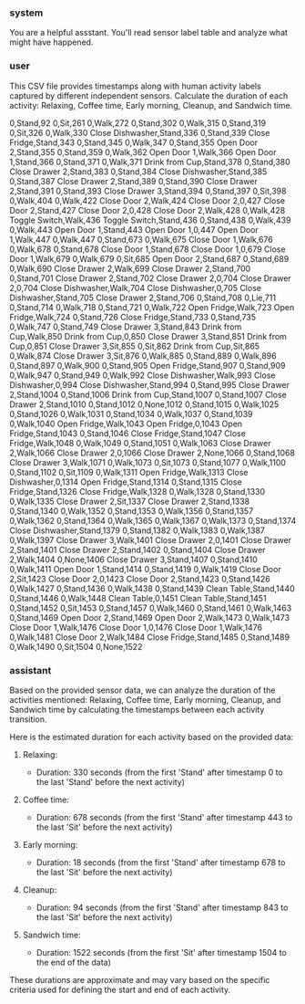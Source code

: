 ### system
You are a helpful assstant. You'll read sensor label table and analyze what might have happened.
### user

This CSV file provides timestamps along with human activity labels captured by different independent sensors.
Calculate the duration of each activity: Relaxing, Coffee time, Early morning, Cleanup, and Sandwich time.
    
0,Stand,92
0,Sit,261
0,Walk,272
0,Stand,302
0,Walk,315
0,Stand,319
0,Sit,326
0,Walk,330
Close Dishwasher,Stand,336
0,Stand,339
Close Fridge,Stand,343
0,Stand,345
0,Walk,347
0,Stand,355
Open Door 2,Stand,355
0,Stand,359
0,Walk,362
Open Door 1,Walk,366
Open Door 1,Stand,366
0,Stand,371
0,Walk,371
Drink from Cup,Stand,378
0,Stand,380
Close Drawer 2,Stand,383
0,Stand,384
Close Dishwasher,Stand,385
0,Stand,387
Close Drawer 2,Stand,389
0,Stand,390
Close Drawer 2,Stand,391
0,Stand,393
Close Drawer 3,Stand,394
0,Stand,397
0,Sit,398
0,Walk,404
0,Walk,422
Close Door 2,Walk,424
Close Door 2,0,427
Close Door 2,Stand,427
Close Door 2,0,428
Close Door 2,Walk,428
0,Walk,428
Toggle Switch,Walk,436
Toggle Switch,Stand,436
0,Stand,438
0,Walk,439
0,Walk,443
Open Door 1,Stand,443
Open Door 1,0,447
Open Door 1,Walk,447
0,Walk,447
0,Stand,673
0,Walk,675
Close Door 1,Walk,676
0,Walk,678
0,Stand,678
Close Door 1,Stand,678
Close Door 1,0,679
Close Door 1,Walk,679
0,Walk,679
0,Sit,685
Open Door 2,Stand,687
0,Stand,689
0,Walk,690
Close Drawer 2,Walk,699
Close Drawer 2,Stand,700
0,Stand,701
Close Drawer 2,Stand,702
Close Drawer 2,0,704
Close Drawer 2,0,704
Close Dishwasher,Walk,704
Close Dishwasher,0,705
Close Dishwasher,Stand,705
Close Drawer 2,Stand,706
0,Stand,708
0,Lie,711
0,Stand,714
0,Walk,718
0,Stand,721
0,Walk,722
Open Fridge,Walk,723
Open Fridge,Walk,724
0,Stand,726
Close Fridge,Stand,733
0,Stand,735
0,Walk,747
0,Stand,749
Close Drawer 3,Stand,843
Drink from Cup,Walk,850
Drink from Cup,0,850
Close Drawer 3,Stand,851
Drink from Cup,0,851
Close Drawer 3,Sit,855
0,Sit,862
Drink from Cup,Sit,865
0,Walk,874
Close Drawer 3,Sit,876
0,Walk,885
0,Stand,889
0,Walk,896
0,Stand,897
0,Walk,900
0,Stand,905
Open Fridge,Stand,907
0,Stand,909
0,Walk,947
0,Stand,949
0,Walk,992
Close Dishwasher,Walk,993
Close Dishwasher,0,994
Close Dishwasher,Stand,994
0,Stand,995
Close Drawer 2,Stand,1004
0,Stand,1006
Drink from Cup,Stand,1007
0,Stand,1007
Close Drawer 2,Stand,1010
0,Stand,1012
0,None,1012
0,Stand,1015
0,Walk,1025
0,Stand,1026
0,Walk,1031
0,Stand,1034
0,Walk,1037
0,Stand,1039
0,Walk,1040
Open Fridge,Walk,1043
Open Fridge,0,1043
Open Fridge,Stand,1043
0,Stand,1046
Close Fridge,Stand,1047
Close Fridge,Walk,1048
0,Walk,1049
0,Stand,1051
0,Walk,1063
Close Drawer 2,Walk,1066
Close Drawer 2,0,1066
Close Drawer 2,None,1066
0,Stand,1068
Close Drawer 3,Walk,1071
0,Walk,1073
0,Sit,1073
0,Stand,1077
0,Walk,1100
0,Stand,1102
0,Sit,1109
0,Walk,1311
Open Fridge,Walk,1313
Close Dishwasher,0,1314
Open Fridge,Stand,1314
0,Stand,1315
Close Fridge,Stand,1326
Close Fridge,Walk,1328
0,Walk,1328
0,Stand,1330
0,Walk,1335
Close Drawer 2,Sit,1337
Close Drawer 2,Stand,1338
0,Stand,1340
0,Walk,1352
0,Stand,1353
0,Walk,1356
0,Stand,1357
0,Walk,1362
0,Stand,1364
0,Walk,1365
0,Walk,1367
0,Walk,1373
0,Stand,1374
Close Dishwasher,Stand,1379
0,Stand,1382
0,Walk,1383
0,Walk,1387
0,Walk,1397
Close Drawer 3,Walk,1401
Close Drawer 2,0,1401
Close Drawer 2,Stand,1401
Close Drawer 2,Stand,1402
0,Stand,1404
Close Drawer 2,Walk,1404
0,None,1406
Close Drawer 3,Stand,1407
0,Stand,1410
0,Walk,1411
Open Door 1,Stand,1414
0,Stand,1419
0,Walk,1419
Close Door 2,Sit,1423
Close Door 2,0,1423
Close Door 2,Stand,1423
0,Stand,1426
0,Walk,1427
0,Stand,1436
0,Walk,1438
0,Stand,1439
Clean Table,Stand,1440
0,Stand,1446
0,Walk,1448
Clean Table,0,1451
Clean Table,Stand,1451
0,Stand,1452
0,Sit,1453
0,Stand,1457
0,Walk,1460
0,Stand,1461
0,Walk,1463
0,Stand,1469
Open Door 2,Stand,1469
Open Door 2,Walk,1473
0,Walk,1473
Close Door 1,Walk,1476
Close Door 1,0,1476
Close Door 1,Walk,1476
0,Walk,1481
Close Door 2,Walk,1484
Close Fridge,Stand,1485
0,Stand,1489
0,Walk,1490
0,Sit,1504
0,None,1522

### assistant
Based on the provided sensor data, we can analyze the duration of the activities mentioned: Relaxing, Coffee time, Early morning, Cleanup, and Sandwich time by calculating the timestamps between each activity transition.

Here is the estimated duration for each activity based on the provided data:

1. Relaxing:
   - Duration: 330 seconds (from the first 'Stand' after timestamp 0 to the last 'Stand' before the next activity)

2. Coffee time:
   - Duration: 678 seconds (from the first 'Stand' after timestamp 443 to the last 'Sit' before the next activity)

3. Early morning:
   - Duration: 18 seconds (from the first 'Stand' after timestamp 678 to the last 'Sit' before the next activity)

4. Cleanup:
   - Duration: 94 seconds (from the first 'Stand' after timestamp 843 to the last 'Sit' before the next activity)

5. Sandwich time:
   - Duration: 1522 seconds (from the first 'Sit' after timestamp 1504 to the end of the data)

These durations are approximate and may vary based on the specific criteria used for defining the start and end of each activity.
